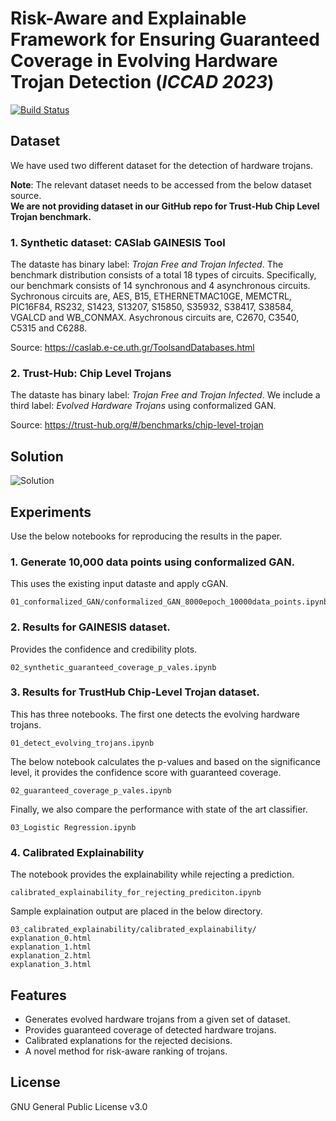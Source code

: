 # Risk-Aware and Explainable Framework for Ensuring Guaranteed Coverage in Evolving Hardware Trojan Detection (_ICCAD 2023_)
[![Build Status](https://travis-ci.org/joemccann/dillinger.svg?branch=master)](https://travis-ci.org/joemccann/dillinger)

## Dataset 
We have used two different dataset for the detection of hardware trojans. 

**Note**: The relevant dataset needs to be accessed from the below dataset source. <br>
**We are not providing dataset in our GitHub repo for Trust-Hub Chip Level Trojan benchmark.**  

### 1. Synthetic dataset: CASlab GAINESIS Tool
The dataste has binary label: _Trojan Free and Trojan Infected_. The benchmark distribution consists of a total 18 types of circuits. Specifically, our benchmark consists of 14 synchronous and 4 asynchronous circuits. Sychronous circuits are, AES, B15, ETHERNETMAC10GE, MEMCTRL, PIC16F84, RS232, S1423, S13207, S15850, S35932, S38417, S38584, VGALCD and WB_CONMAX. Asychronous circuits are, C2670, C3540, C5315 and C6288.

Source: https://caslab.e-ce.uth.gr/ToolsandDatabases.html

### 2. Trust-Hub:  Chip Level Trojans 
The dataste has binary label: _Trojan Free and Trojan Infected_. We include a third label: _Evolved Hardware Trojans_ using conformalized GAN. 

Source: https://trust-hub.org/#/benchmarks/chip-level-trojan

## Solution 
![Solution](https://github.com/cars-lab-repo/PALETTE/assets/64368687/db8b0d56-426e-45d9-bed7-0b84d175433a)

## Experiments
Use the below notebooks for reproducing the results in the paper. 

### 1. Generate 10,000 data points using conformalized GAN. 
This uses the existing input dataste and apply cGAN. 
```
01_conformalized_GAN/conformalized_GAN_8000epoch_10000data_points.ipynb
```

### 2. Results for GAINESIS dataset.
Provides the confidence and credibility plots.
```
02_synthetic_guaranteed_coverage_p_vales.ipynb
```

### 3. Results for TrustHub Chip-Level Trojan dataset.
This has three notebooks. The first one detects the evolving hardware trojans. 
```
01_detect_evolving_trojans.ipynb
```
The below notebook calculates the p-values and based on the significance level, it provides the confidence score with guaranteed coverage. 
```
02_guaranteed_coverage_p_vales.ipynb
```
Finally, we also compare the performance with state of the art classifier. 
```
03_Logistic Regression.ipynb
```

### 4. Calibrated Explainability 
The notebook provides the explainability while rejecting a prediction. 
```
calibrated_explainability_for_rejecting_prediciton.ipynb
```
Sample explaination output are placed in the below directory. 
```
03_calibrated_explainability/calibrated_explainability/
explanation_0.html
explanation_1.html
explanation_2.html
explanation_3.html
```

## Features
- Generates evolved hardware trojans from a given set of dataset.
- Provides guaranteed coverage of detected hardware trojans.
- Calibrated explanations for the rejected decisions. 
- A novel method for risk-aware ranking of trojans.

## License
GNU General Public License v3.0

